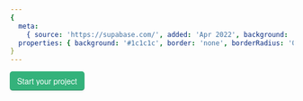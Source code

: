 ```yaml
---
{
  meta:
    { source: 'https://supabase.com/', added: 'Apr 2022', background: '#1c1c1c', color: '#ececec' },
  properties: { background: '#1c1c1c', border: 'none', borderRadius: '0px', shadow: 'none' }
}
---
```


<a class="btn">
    <span class="btn-text">Start your project</span>
</a>

<style>
    .btn {
        tab-size: 4;
        font-family: custom-font,Helvetica Neue,Helvetica,Arial,sans-serif;
        -moz-osx-font-smoothing: grayscale;
        box-sizing: border-box;
        border-width: 0;
        border-style: solid;
        border-color: #232323;
        text-decoration: inherit;
        position: relative;
        display: inline-flex;
        cursor: pointer;
        align-items: center;
        border-radius: .25rem;
        background-color: #34b27b;
        padding-left: .75rem;
        padding-right: .75rem;
        padding-top: .5rem;
        padding-bottom: .5rem;
        text-align: center;
        font-size: .875rem;
        line-height: 1rem;
        color: rgb(255, 255, 255, 1);
        outline-offset: 2px;
        outline: 2px solid transparent;
        outline-width: 0;
        transition-property: color,background-color,border-color,text-decoration-color,fill,stroke,opacity,box-shadow,transform,filter,backdrop-filter,-webkit-text-decoration-color,-webkit-backdrop-filter;
        transition-duration: .2s;
        transition-timing-function: cubic-bezier(0,0,.2,1);
        box-shadow: rgba(0,0,0,.012) 0 0 0 0,rgba(0,0,0,.012) 0 0 0 0,rgba(0,0,0,.22) 0 1px 1px 0,#34b27b 0 0 0 1px,rgba(0,0,0,.012) 0 0 0 0,rgba(0,0,0,.012) 0 0 0 0,rgb(64 68 82/8%) 0 2px 5px 0;
    }

    .btn-text {
        overflow: hidden;
        text-overflow: ellipsis;
        white-space: nowrap;
    }

    .btn:hover {
        box-shadow: rgba(0,0,0,.012) 0 0 0 0,rgba(0,0,0,.012) 0 0 0 0,rgba(0,0,0,.22) 0 1px 1px 0,#34b27b 0 0 0 1px,rgba(0,0,0,.012) 0 0 0 0,rgba(0,0,0,.012) 0 0 0 0,rgb(64 68 82/8%) 0 2px 5px 0;
        background-color: #3fcf8e;
    }
</style>

